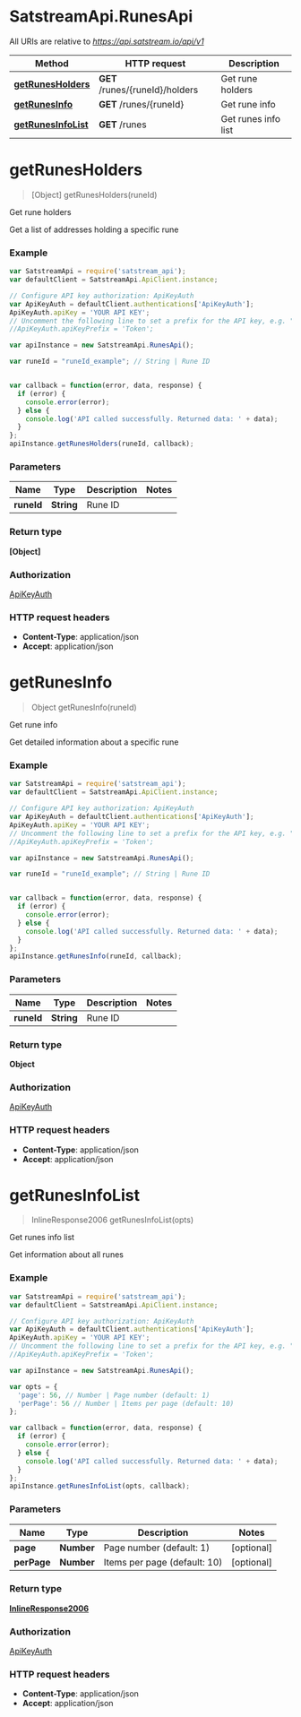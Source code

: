# SatstreamApi.RunesApi

All URIs are relative to *https://api.satstream.io/api/v1*

Method | HTTP request | Description
------------- | ------------- | -------------
[**getRunesHolders**](RunesApi.md#getRunesHolders) | **GET** /runes/{runeId}/holders | Get rune holders
[**getRunesInfo**](RunesApi.md#getRunesInfo) | **GET** /runes/{runeId} | Get rune info
[**getRunesInfoList**](RunesApi.md#getRunesInfoList) | **GET** /runes | Get runes info list


<a name="getRunesHolders"></a>
# **getRunesHolders**
> [Object] getRunesHolders(runeId)

Get rune holders

Get a list of addresses holding a specific rune

### Example
```javascript
var SatstreamApi = require('satstream_api');
var defaultClient = SatstreamApi.ApiClient.instance;

// Configure API key authorization: ApiKeyAuth
var ApiKeyAuth = defaultClient.authentications['ApiKeyAuth'];
ApiKeyAuth.apiKey = 'YOUR API KEY';
// Uncomment the following line to set a prefix for the API key, e.g. "Token" (defaults to null)
//ApiKeyAuth.apiKeyPrefix = 'Token';

var apiInstance = new SatstreamApi.RunesApi();

var runeId = "runeId_example"; // String | Rune ID


var callback = function(error, data, response) {
  if (error) {
    console.error(error);
  } else {
    console.log('API called successfully. Returned data: ' + data);
  }
};
apiInstance.getRunesHolders(runeId, callback);
```

### Parameters

Name | Type | Description  | Notes
------------- | ------------- | ------------- | -------------
 **runeId** | **String**| Rune ID | 

### Return type

**[Object]**

### Authorization

[ApiKeyAuth](../README.md#ApiKeyAuth)

### HTTP request headers

 - **Content-Type**: application/json
 - **Accept**: application/json

<a name="getRunesInfo"></a>
# **getRunesInfo**
> Object getRunesInfo(runeId)

Get rune info

Get detailed information about a specific rune

### Example
```javascript
var SatstreamApi = require('satstream_api');
var defaultClient = SatstreamApi.ApiClient.instance;

// Configure API key authorization: ApiKeyAuth
var ApiKeyAuth = defaultClient.authentications['ApiKeyAuth'];
ApiKeyAuth.apiKey = 'YOUR API KEY';
// Uncomment the following line to set a prefix for the API key, e.g. "Token" (defaults to null)
//ApiKeyAuth.apiKeyPrefix = 'Token';

var apiInstance = new SatstreamApi.RunesApi();

var runeId = "runeId_example"; // String | Rune ID


var callback = function(error, data, response) {
  if (error) {
    console.error(error);
  } else {
    console.log('API called successfully. Returned data: ' + data);
  }
};
apiInstance.getRunesInfo(runeId, callback);
```

### Parameters

Name | Type | Description  | Notes
------------- | ------------- | ------------- | -------------
 **runeId** | **String**| Rune ID | 

### Return type

**Object**

### Authorization

[ApiKeyAuth](../README.md#ApiKeyAuth)

### HTTP request headers

 - **Content-Type**: application/json
 - **Accept**: application/json

<a name="getRunesInfoList"></a>
# **getRunesInfoList**
> InlineResponse2006 getRunesInfoList(opts)

Get runes info list

Get information about all runes

### Example
```javascript
var SatstreamApi = require('satstream_api');
var defaultClient = SatstreamApi.ApiClient.instance;

// Configure API key authorization: ApiKeyAuth
var ApiKeyAuth = defaultClient.authentications['ApiKeyAuth'];
ApiKeyAuth.apiKey = 'YOUR API KEY';
// Uncomment the following line to set a prefix for the API key, e.g. "Token" (defaults to null)
//ApiKeyAuth.apiKeyPrefix = 'Token';

var apiInstance = new SatstreamApi.RunesApi();

var opts = { 
  'page': 56, // Number | Page number (default: 1)
  'perPage': 56 // Number | Items per page (default: 10)
};

var callback = function(error, data, response) {
  if (error) {
    console.error(error);
  } else {
    console.log('API called successfully. Returned data: ' + data);
  }
};
apiInstance.getRunesInfoList(opts, callback);
```

### Parameters

Name | Type | Description  | Notes
------------- | ------------- | ------------- | -------------
 **page** | **Number**| Page number (default: 1) | [optional] 
 **perPage** | **Number**| Items per page (default: 10) | [optional] 

### Return type

[**InlineResponse2006**](InlineResponse2006.md)

### Authorization

[ApiKeyAuth](../README.md#ApiKeyAuth)

### HTTP request headers

 - **Content-Type**: application/json
 - **Accept**: application/json

